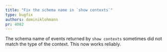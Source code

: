 ```yaml
---
title: "Fix the schema name in `show contexts`"
type: bugfix
authors: dominiklohmann
pr: 4082
---
```


The schema name of events returned by `show contexts` sometimes did not match
the type of the context. This now works reliably.
